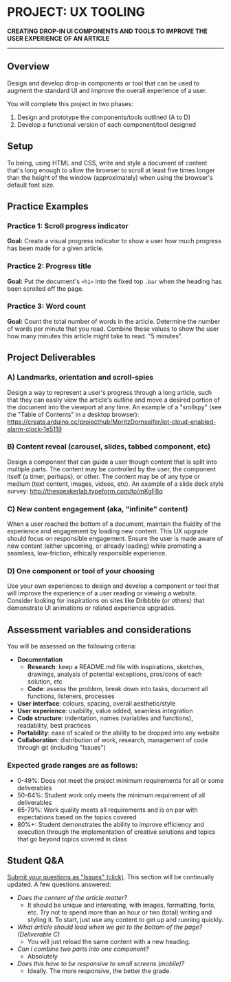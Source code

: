 # PROJECT: UX TOOLING
**CREATING DROP-IN UI COMPONENTS AND TOOLS TO IMPROVE THE USER EXPERIENCE OF AN ARTICLE**

---

## Overview

Design and develop drop-in components or tool that can be used to augment the standard UI and improve the overall experience of a user. 

You will complete this project in two phases:

1. Design and prototype the components/tools outlined (A to D)
2. Develop a functional version of each component/tool designed

## Setup

To being, using HTML and CSS, write and style a document of content that's long enough to allow the browser to scroll at least five times longer than the height of the window (approximately) when using the browser's default font size.


## Practice Examples

### Practice 1: Scroll progress indicator

**Goal:** Create a visual progress indicator to show a user how much progress has been made for a given article.

### Practice 2: Progress title

**Goal:** Put the document's `<h1>` into the fixed top `.bar` when the heading has been scrolled off the page.

### Practice 3: Word count

**Goal:** Count the total number of words in the article. Determine the number of words per minute that you read. Combine these values to show the user how many minutes this article might take to read. "5 minutes". 


## Project Deliverables

### A) Landmarks, orientation and scroll-spies

Design a way to represent a user's progress through a long article, such that they can easily view the article's outline and move a desired portion of the document into the viewport at any time. An example of a "srollspy" (see the "Table of Contents" in a desktop browser): https://create.arduino.cc/projecthub/MoritzDornseifer/iot-cloud-enabled-alarm-clock-1e5119

### B) Content reveal (carousel, slides, tabbed component, etc)

Design a component that can guide a user though content that is split into multiple parts. The content may be controlled by the user, the component itself (a timer, perhaps), or other. The content may be of any type or medium (text content, images, videos, etc). An example of a slide deck style survey: http://thespeakerlab.typeform.com/to/mKgF8q

### C) New content engagement (aka, "infinite" content)

When a user reached the bottom of a document, maintain the fluidity of the experience and engagement by loading new content. This UX upgrade should focus on responsible engagement. Ensure the user is made aware of new content (either upcoming, or already loading) while promoting a seamless, low-friction, ethically responsible experience.

### D) One component or tool of your choosing

Use your own experiences to design and develop a component or tool that will improve the experience of a user reading or viewing a website. Consider looking for inspirations on sites like Dribbble (or others) that demonstrate UI animations or related experience upgrades.

## Assessment variables and considerations

You will be assessed on the following criteria:

- **Documentation**
  - **Research**: keep a README.md file with inspirations, sketches, drawings, analysis of potential exceptions, pros/cons of each solution, etc
  - **Code**: assess the problem, break down into tasks, document all functions, listeners, processes
- **User interface**: colours, spacing, overall aesthetic/style
- **User experience**: usability, value added, seamless integration
- **Code structure**: indentation, names (variables and functions), readability, best practices
- **Portability**: ease of scaled or the ability to be dropped into any website
- **Collaboration**: distribution of work, research, management of code through git (including "Issues")

### Expected grade ranges are as follows:
- 0-49%: Does not meet the project minimum requirements for all or some deliverables
- 50-64%: Student work only meets the minimum requirement of all deliverables
- 65-79%: Work quality meets all requirements and is on par with expectations based on the topics covered
- 80%+: Student demonstrates the ability to improve efficiency and execution through the implementation of creative solutions and topics that go beyond topics covered in class

## Student Q&A

[Submit your questions as "Issues" (click)](../../issues). This section will be continually updated. A few questions answered:

- *Does the content of the article matter?*
  - It should be unique and interesting, with images, formatting, fonts, etc. Try not to spend more than an hour or two (total) writing and styling it. To start, just use any content to get up and running quickly.
- *What article should load when we get to the bottom of the page? (Deliverable C)*
  - You will just reload the same content with a new heading.
- *Can I combine two parts into one component?*
  - Absolutely
- *Does this have to be responsive to small screens (mobile)?*
  - Ideally. The more responsive, the better the grade.



